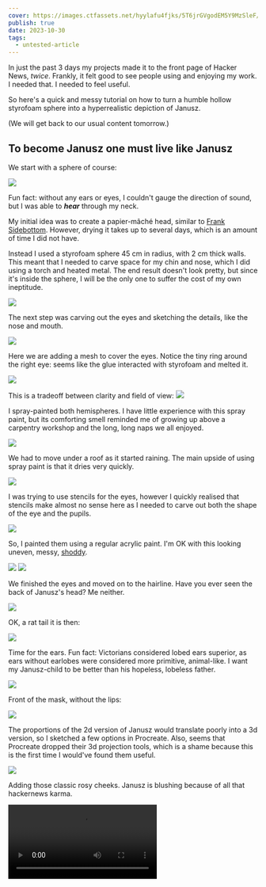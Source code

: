 ```yaml
---
cover: https://images.ctfassets.net/hyylafu4fjks/5T6jrGVgodEM5Y9MzSleF/fe0a77020b61e3b1a270ba0a8bf8aedb/Untitled_Artwork_26.png
publish: true
date: 2023-10-30
tags:
  - untested-article
---
```

In just the past 3 days my projects made it to the front page of Hacker News, *twice*. Frankly, it felt good to see people using and enjoying my work. I needed that. I needed to feel useful.

So here's a quick and messy tutorial on how to turn a humble hollow styrofoam sphere  into a hyperrealistic depiction of Janusz. 

(We will get back to our usual content tomorrow.)


## To become Janusz one must live like Janusz

We start with a sphere of course:

![](IMG_9831.jpg)

Fun fact: without any ears or eyes, I couldn't gauge the direction of sound, but I was able to ***hear*** through my neck.

My initial idea was to create a papier-mâché head, similar to [Frank Sidebottom](https://collectionimages.npg.org.uk/large/mw214663/Christopher-Mark-Sievey-as-Frank-Sidebottom.jpg). However, drying it takes up to several days, which is an amount of time I did not have. 

Instead I used a styrofoam sphere  45 cm in radius, with 2 cm thick walls. This meant that I needed to carve space for my chin and nose, which I did using a torch and heated metal. The end result doesn't look pretty, but since it's inside the sphere, I will be the only one to suffer the cost of my own ineptitude.


![](janusz-mask-back.jpeg)


The next step was carving out the eyes and sketching the details, like the nose and mouth. 

![](janusz-mask-mango.webp)


Here we are adding a mesh to cover the eyes. Notice the tiny ring around the right eye: seems like the glue interacted with styrofoam and melted it.

![](janusz-mask-tools.webp)

This is a tradeoff between clarity and field of view:
![](IMG_9855.jpeg)

I spray-painted both hemispheres. I have little experience with this spray paint, but its comforting smell reminded me of growing up above a carpentry workshop and the long, long naps we all enjoyed.

![](janusz-spray.webp)

We had to move under a roof as it started raining. The main upside of using spray paint is that it dries very quickly.

![](IMG_9857.jpeg)

I was trying to use stencils for the eyes, however I quickly realised that stencils make almost no sense here as I needed to carve out both the shape of the eye and the pupils.

![](IMG_9863.jpeg)

So, I painted them using a regular acrylic paint. I'm OK with this looking uneven, messy, [shoddy](<../Medieval Content Farm and Procedural Cheese>). 

![](Pasted%20image%2020231030182803.png)
![](Pasted%20image%2020231030183937.png)


We finished the eyes and moved on to the hairline. Have you ever seen the back of Janusz's head? Me neither.

![](IMG_9893.jpeg)

OK, a rat tail it is then:

![](IMG_9914.jpeg)

Time for the ears. Fun fact: Victorians considered lobed ears superior, as ears without earlobes were considered more primitive, animal-like. I want my Janusz-child to be better than his hopeless, lobeless father.

![](IMG_9918.jpeg)

Front of the mask, without the lips: 

![](IMG_9932.jpeg)

The proportions of the 2d version of Janusz would translate poorly into a 3d version, so I sketched a few options in Procreate. Also, seems that Procreate dropped their 3d projection tools, which is a shame because this is the first time I would've found them useful.

![](IMG_9939.jpeg)

Adding those classic rosy cheeks. Janusz is blushing because of all that hackernews karma.

<video src="https://res.cloudinary.com/dlve3inen/video/upload/v1727355497/janusz_cheeks_qmx9ga.mp4" lazy preload/>

## Final result

<video src="https://res.cloudinary.com/dlve3inen/video/upload/v1727355497/janusz_catwalk_oqrzwg.mp4" lazy preload />

See you tomorrow!
